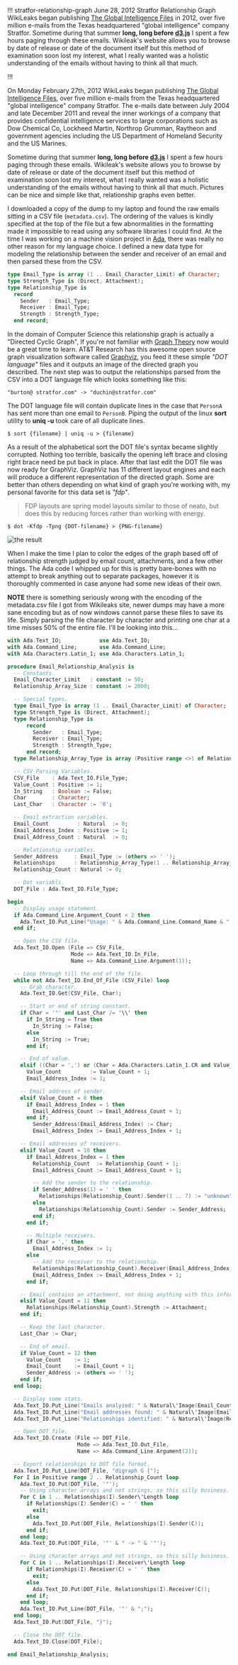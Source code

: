 !!!
stratfor-relationship-graph
June 28, 2012
Stratfor Relationship Graph
WikiLeaks began publishing [The Global Intelligence Files](http://wikileaks.org/the-gifiles.html) in 2012, over five million e-mails from the Texas headquartered "global intelligence" company Stratfor. Sometime during that summer **long, long before [d3.js](https://d3js.org/)** I spent a few hours paging through these emails. Wikileak's website allows you to browse by date of release or date of the document itself but this method of examination soon lost my interest, what I really wanted was a holistic understanding of the emails without having to think all that much.
<!--no banner-->
!!!


On Monday February 27th, 2012 WikiLeaks began publishing [The Global Intelligence Files](http://wikileaks.org/the-gifiles.html), over five million e-mails from the Texas headquartered "global intelligence" company Stratfor. The e-mails date between July 2004 and late December 2011 and reveal the inner workings of a company that provides confidential intelligence services to large corporations such as Dow Chemical Co, Lockheed Martin, Northrop Grumman, Raytheon and government agencies including the US Department of Homeland Security and the US Marines.

Sometime during that summer **long, long before [d3.js](https://d3js.org/)** I spent a few hours paging through these emails. Wikileak's website allows you to browse by date of release or date of the document itself but this method of examination soon lost my interest, what I really wanted was a holistic understanding of the emails without having to think all that much. Pictures can be nice and simple like that, relationship graphs even better.

I downloaded a copy of the dump to my laptop and found the raw emails sitting in a CSV file (`metadata.csv`). The ordering of the values is kindly specified at the top of the file but a few abnormalities in the formatting made it impossible to read using any software libraries I could find. At the time I was working on a machine vision project in [Ada](http://en.wikipedia.org/wiki/Ada_%28programming_language%29), there was really no other reason for my language choice. I defined a new data type for modeling the relationship between the sender and receiver of an email and then parsed these from the CSV.

```Ada
type Email_Type is array (1 .. Email_Character_Limit) of Character;
type Strength_Type is (Direct, Attachment);
type Relationship_Type is
  record
    Sender   : Email_Type;
    Receiver : Email_Type;
    Strength : Strength_Type;
  end record;
```

In the domain of Computer Science this relationship graph is actually a "Directed Cyclic Graph", If you're not familiar with [Graph Theory](http://en.wikipedia.org/wiki/Graph_theory) now would be a great time to learn. AT&T Research has this awesome open source graph visualization software called [Graphviz](http://www.graphviz.org/), you feed it these simple *"DOT language"* files and it outputs an image of the directed graph you described. The next step was to output the relationships parsed from the CSV into a DOT language file which looks something like this:

```
"burton@ stratfor.com" -> "duchin@stratfor.com"
```

The DOT language file will contain duplicate lines in the case that `PersonA` has sent more than one email to `PersonB`. Piping the output of the linux **sort** utility to **uniq -u** took care of all duplicate lines.

```
$ sort {filename} | uniq -u > {filename}
```

As a result of the alphabetical sort the DOT file's syntax became slightly corrupted. Nothing too terrible, basically the opening left brace and closing right brace need be put back in place. After that last edit the DOT file was now ready for GraphViz. GraphViz has 11 different layout engines and each will produce a different representation of the directed graph. Some are better than others depending on what kind of graph you're working with, my personal favorite for this data set is *"fdp"*.

> FDP layouts are spring model layouts similar to those of neato, but does this by reducing forces rather than working with energy.

```
$ dot -Kfdp -Tpng {DOT-filename} > {PNG-filename}
```

![the result](/assets/img/other/stratfor-graph.jpg)

When I make the time I plan to color the edges of the graph based off of relationship strength judged by email count, attachments, and a few other things. The Ada code I whipped up for this is pretty bare-bones with no attempt to break anything out to separate packages, however it is thoroughly commented in case anyone had some new ideas of
their own.


**NOTE** there is something seriously wrong with the encoding of the metadata.csv file I got from Wikileaks site, newer dumps may have a more sane encoding but as of now windows cannot parse these files to save its life. Simply parsing the file character by character and printing one char at a time misses 50% of the entire file. I'll be looking into this...

```ada
with Ada.Text_IO;            use Ada.Text_IO;
with Ada.Command_Line;       use Ada.Command_Line;
with Ada.Characters.Latin_1; use Ada.Characters.Latin_1;

procedure Email_Relationship_Analysis is
  -- Constants.
  Email_Character_Limit   : constant := 50;
  Relationship_Array_Size : constant := 2000;

  -- Special types.
  type Email_Type is array (1 .. Email_Character_Limit) of Character;
  type Strength_Type is (Direct, Attachment);
  type Relationship_Type is
      record
        Sender   : Email_Type;
        Receiver : Email_Type;
        Strength : Strength_Type;
      end record;
  type Relationship_Array_Type is array (Positive range <>) of Relationship_Type;

  -- CSV Parsing Variables.
  CSV_File    : Ada.Text_IO.File_Type;
  Value_Count : Positive := 1;
  In_String   : Boolean := False;
  Char        : Character;
  Last_Char   : Character := '0';

  -- Email extraction variables.
  Email_Count         : Natural  := 0;
  Email_Address_Index : Positive := 1;
  Email_Address_Count : Natural  := 0;

  -- Relationship variables.
  Sender_Address     : Email_Type := (others => ' ');
  Relationships      : Relationship_Array_Type(1 .. Relationship_Array_Size) := (others => ((others => ' '), (others => ' '), Direct));
  Relationship_Count : Natural := 0;

  -- Dot variabls.
  DOT_File : Ada.Text_IO.File_Type;

begin
  -- Display usage statement.
  if Ada.Command_Line.Argument_Count < 2 then
    Ada.Text_IO.Put_Line("Usage: " & Ada.Command_Line.Command_Name & " <csv-input-file> <dot-output-file>");
  end if;

  -- Open the CSV file.
  Ada.Text_IO.Open (File => CSV_File,
                    Mode => Ada.Text_IO.In_File,
                    Name => Ada.Command_Line.Argument(1));

  -- Loop through till the end of the file.
  while not Ada.Text_IO.End_Of_File (CSV_File) loop
    -- Grab character.
    Ada.Text_IO.Get(CSV_File, Char);

    -- Start or end of string constant.
    if Char = '"' and Last_Char /= '\\' then
      if In_String = True then
        In_String := False;
      else
        In_String := True;
      end if;

    -- End of value.
    elsif ((Char = ',') or (Char = Ada.Characters.Latin_1.CR and Value_Count = 11)) and In_String = False then
      Value_Count         := Value_Count + 1;
      Email_Address_Index := 1;

    -- Email address of sender.
    elsif Value_Count = 8 then
      if Email_Address_Index = 1 then
        Email_Address_Count := Email_Address_Count + 1;
      end if;
        Sender_Address(Email_Address_Index) := Char;
        Email_Address_Index := Email_Address_Index + 1;

    -- Email addresses of receivers.
    elsif Value_Count = 10 then
      if Email_Address_Index = 1 then
        Relationship_Count  := Relationship_Count + 1;
        Email_Address_Count := Email_Address_Count + 1;

        -- Add the sender to the relationship.
        if Sender_Address(1) = ' ' then
          Relationships(Relationship_Count).Sender(1 .. 7) := "unknown";
        else
          Relationships(Relationship_Count).Sender := Sender_Address;
        end if;
      end if;

      -- Multiple receivers.
      if Char = ',' then
        Email_Address_Index := 1;
      else
        -- Add the receiver to the relationship.
        Relationships(Relationship_Count).Receiver(Email_Address_Index) := Char;
        Email_Address_Index := Email_Address_Index + 1;
      end if;

    -- Email contains an attachment, not doing anything with this information.
    elsif Value_Count = 11 then
      Relationships(Relationship_Count).Strength := Attachment;
    end if;

    -- Keep the last character.
    Last_Char := Char;

    -- End of email.
    if Value_Count = 12 then
      Value_Count    := 1;
      Email_Count    := Email_Count + 1;
      Sender_Address := (others => ' ');
    end if;
  end loop;

  -- Display some stats.
  Ada.Text_IO.Put_Line("Emails analyzed: " & Natural\'Image(Email_Count));
  Ada.Text_IO.Put_Line("Email addresses found: " & Natural\'Image(Email_Address_Count));
  Ada.Text_IO.Put_Line("Relationships identified: " & Natural\'Image(Relationship_Count));

  -- Open DOT file.
  Ada.Text_IO.Create (File => DOT_File,
                      Mode => Ada.Text_IO.Out_File,
                      Name => Ada.Command_Line.Argument(2));

  -- Export relationships to DOT file format.
  Ada.Text_IO.Put_Line(DOT_File, "digraph G {");
  For I in Positive range 2 .. Relationship_Count loop
    Ada.Text_IO.Put(DOT_File, '"');
    -- Using character arrays and not strings, so this silly business.
    For C in 1 .. Relationships(I).Sender\'Length loop
      if Relationships(I).Sender(C) = ' ' then
        exit;
      else
        Ada.Text_IO.Put(DOT_File, Relationships(I).Sender(C));
      end if;
    end loop;
    Ada.Text_IO.Put(DOT_File, '"' & " -> " & '"');

    -- Using character arrays and not strings, so this silly business.
    For C in 1 .. Relationships(I).Receiver\'Length loop
      if Relationships(I).Receiver(C) = ' ' then
        exit;
      else
        Ada.Text_IO.Put(DOT_File, Relationships(I).Receiver(C));
      end if;
    end loop;
    Ada.Text_IO.Put_Line(DOT_File, '"' & ";");
  end loop;
  Ada.Text_IO.Put(DOT_File, "}");

  -- Close the DOT file.
  Ada.Text_IO.Close(DOT_File);

end Email_Relationship_Analysis;
```
